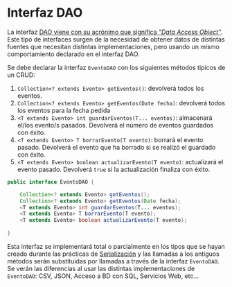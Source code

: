# Interfaz DAO
La interfaz [DAO viene con su acrónimo que significa _"Data Access Object"_](https://es.wikipedia.org/wiki/Objeto_de_acceso_a_datos).
Este tipo de interfaces surgen de la necesidad de obtener datos de distintas fuentes que necesitan distintas implementaciones, pero usando un mismo comportamiento declarado en el interfaz DAO.

Se debe declarar la interfaz `EventoDAO` con los siguientes métodos tipicos de un CRUD:
1. `Collection<? extends Evento> getEventos()`: devolverá todos los eventos.
1. `Collection<? extends Evento> getEventos(Date fecha)`: devolverá todos los eventos para la fecha pedida
1. `<T extends Evento> int guardarEventos(T... eventos)`: almacenará el/los evento/s pasados. Devolverá el número de eventos guardados con éxito.
1. `<T extends Evento> T borrarEvento(T evento)`: borrará el evento pasado. Devolverá el evento que ha borrado si se realizó el guardado con éxito.
1. `<T extends Evento> boolean actualizarEvento(T evento)`: actualizará el evento pasado. Devolverá `true` si la actualización finaliza con éxito.

```java
public interface EventoDAO {

    Collection<? extends Evento> getEventos();
    Collection<? extends Evento> getEventos(Date fecha);
    <T extends Evento> int guardarEventos(T... eventos);
    <T extends Evento> T borrarEvento(T evento);
    <T extends Evento> boolean actualizarEvento(T evento);
    
}
```

Esta interfaz se implementará total o parcialmente en los tipos que se hayan creado durante las prácticas de [Serialización](https://github.com/DptoSIC/DatosDeportivos/blob/master/practicas/Java/serializacion.MD#serializaci%C3%B3n) y las llamadas a los antiguos métodos serán substituidas por llamadas a través de la interfaz `EventoDAO`.
Se verán las diferencias al usar las distintas implementaciones de `EventoDAO`: CSV, JSON, Acceso a BD con SQL, Servicios Web, etc...
